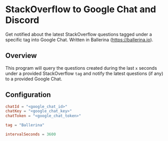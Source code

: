 # StackOverflow to Google Chat and Discord

Get notified about the latest StackOverflow questions tagged under a specific tag into Google Chat. Written in Ballerina (https://ballerina.io).

## Overview

This program will query the questions created during the last `x` seconds under a provided StackOverflow `tag` and notify the latest questions (if any) to a provided Google Chat.

## Configuration

```toml
chatId = "<google_chat_id>"
chatKey = "<google_chat_key>"
chatToken = "<google_chat_token>"

tag = "Ballerina"

intervalSeconds = 3600
```
